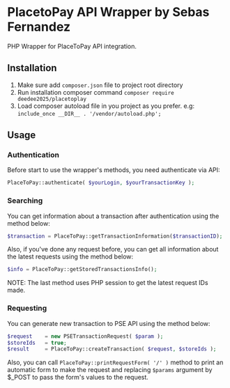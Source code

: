 # PlacetoPay API Wrapper by Sebas Fernandez
PHP Wrapper for PlaceToPay API integration.

## Installation
1) Make sure add `composer.json` file to project root directory
2) Run installation composer command `composer require deedee2025/placetoplay`
3) Load composer autoload file in you project as you prefer. e.g:  
`include_once __DIR__ . '/vendor/autoload.php';`

## Usage
### Authentication
Before start to use the wrapper's methods, you need authenticate via API:
```php
PlaceToPay::authenticate( $yourLogin, $yourTransactionKey );
```

### Searching
You can get information about a transaction after authentication using the method below:
```php
$transaction = PlaceToPay::getTransactionInformation($transactionID);
```

Also, if you've done any request before, you can get all information about the latest requests using the method below:
```php
$info = PlaceToPay::getStoredTransactionsInfo();
```
NOTE: The last method uses PHP session to get the latest request IDs made.

### Requesting
You can generate new transaction to PSE API using the method below:
```php
$request    = new PSETransactionRequest( $param );
$storeIds   = true; 
$result     = PlaceToPay::createTransaction( $request, $storeIds );
```

Also, you can call `PlaceToPay::printRequestForm( '/' )` method to print an automatic form to make the request and 
replacing `$params` argument by $_POST to pass the form's values to the request.